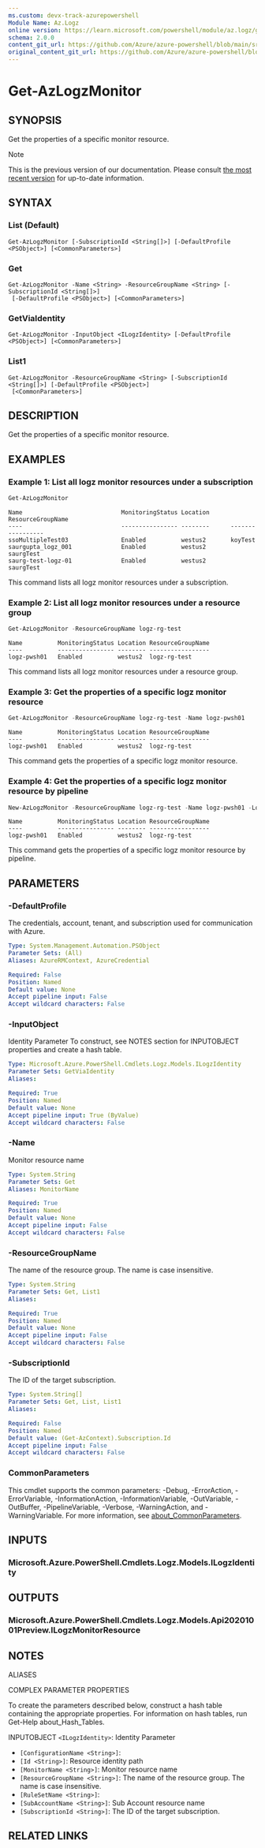 ```yaml
---
ms.custom: devx-track-azurepowershell
Module Name: Az.Logz
online version: https://learn.microsoft.com/powershell/module/az.logz/get-azlogzmonitor
schema: 2.0.0
content_git_url: https://github.com/Azure/azure-powershell/blob/main/src/Logz/help/Get-AzLogzMonitor.md
original_content_git_url: https://github.com/Azure/azure-powershell/blob/main/src/Logz/help/Get-AzLogzMonitor.md
---
```


# Get-AzLogzMonitor

## SYNOPSIS
Get the properties of a specific monitor resource.

> [!NOTE]
>This is the previous version of our documentation. Please consult [the most recent version](/powershell/module/az.logz/get-azlogzmonitor) for up-to-date information.

## SYNTAX

### List (Default)
```
Get-AzLogzMonitor [-SubscriptionId <String[]>] [-DefaultProfile <PSObject>] [<CommonParameters>]
```

### Get
```
Get-AzLogzMonitor -Name <String> -ResourceGroupName <String> [-SubscriptionId <String[]>]
 [-DefaultProfile <PSObject>] [<CommonParameters>]
```

### GetViaIdentity
```
Get-AzLogzMonitor -InputObject <ILogzIdentity> [-DefaultProfile <PSObject>] [<CommonParameters>]
```

### List1
```
Get-AzLogzMonitor -ResourceGroupName <String> [-SubscriptionId <String[]>] [-DefaultProfile <PSObject>]
 [<CommonParameters>]
```

## DESCRIPTION
Get the properties of a specific monitor resource.

## EXAMPLES

### Example 1: List all logz monitor resources under a subscription
```powershell
Get-AzLogzMonitor
```

```output
Name                            MonitoringStatus Location      ResourceGroupName
----                            ---------------- --------      -----------------
ssoMultipleTest03               Enabled          westus2       koyTest
saurgupta_logz_001              Enabled          westus2       saurgTest
saurg-test-logz-01              Enabled          westus2       saurgTest
```

This command lists all logz monitor resources under a subscription.

### Example 2: List all logz monitor resources under a resource group
```powershell
Get-AzLogzMonitor -ResourceGroupName logz-rg-test
```

```output
Name          MonitoringStatus Location ResourceGroupName
----          ---------------- -------- -----------------
logz-pwsh01   Enabled          westus2  logz-rg-test
```

This command lists all logz monitor resources under a resource group.

### Example 3: Get the properties of a specific logz monitor resource
```powershell
Get-AzLogzMonitor -ResourceGroupName logz-rg-test -Name logz-pwsh01
```

```output
Name          MonitoringStatus Location ResourceGroupName
----          ---------------- -------- -----------------
logz-pwsh01   Enabled          westus2  logz-rg-test
```

This command gets the properties of a specific logz monitor resource.

### Example 4: Get the properties of a specific logz monitor resource by pipeline
```powershell
New-AzLogzMonitor -ResourceGroupName logz-rg-test -Name logz-pwsh01 -Location 'westus2' -PlanBillingCycle 'Monthly' -PlanUsageType 'PAYG' -PlanDetail '100gb14days' -PlanEffectiveDate (Get-Date -AsUTC) -UserInfoEmailAddress 'xxxxx@microsoft.com' -UserInfoPhoneNumber 'xxxxxxxx' -UserInfoFirstName 'xxx' -UserInfoLastName 'xxx' | Get-AzLogzMonitor
```

```output
Name          MonitoringStatus Location ResourceGroupName
----          ---------------- -------- -----------------
logz-pwsh01   Enabled          westus2  logz-rg-test
```

This command gets the properties of a specific logz monitor resource by pipeline.

## PARAMETERS

### -DefaultProfile
The credentials, account, tenant, and subscription used for communication with Azure.

```yaml
Type: System.Management.Automation.PSObject
Parameter Sets: (All)
Aliases: AzureRMContext, AzureCredential

Required: False
Position: Named
Default value: None
Accept pipeline input: False
Accept wildcard characters: False
```

### -InputObject
Identity Parameter
To construct, see NOTES section for INPUTOBJECT properties and create a hash table.

```yaml
Type: Microsoft.Azure.PowerShell.Cmdlets.Logz.Models.ILogzIdentity
Parameter Sets: GetViaIdentity
Aliases:

Required: True
Position: Named
Default value: None
Accept pipeline input: True (ByValue)
Accept wildcard characters: False
```

### -Name
Monitor resource name

```yaml
Type: System.String
Parameter Sets: Get
Aliases: MonitorName

Required: True
Position: Named
Default value: None
Accept pipeline input: False
Accept wildcard characters: False
```

### -ResourceGroupName
The name of the resource group.
The name is case insensitive.

```yaml
Type: System.String
Parameter Sets: Get, List1
Aliases:

Required: True
Position: Named
Default value: None
Accept pipeline input: False
Accept wildcard characters: False
```

### -SubscriptionId
The ID of the target subscription.

```yaml
Type: System.String[]
Parameter Sets: Get, List, List1
Aliases:

Required: False
Position: Named
Default value: (Get-AzContext).Subscription.Id
Accept pipeline input: False
Accept wildcard characters: False
```

### CommonParameters
This cmdlet supports the common parameters: -Debug, -ErrorAction, -ErrorVariable, -InformationAction, -InformationVariable, -OutVariable, -OutBuffer, -PipelineVariable, -Verbose, -WarningAction, and -WarningVariable. For more information, see [about_CommonParameters](http://go.microsoft.com/fwlink/?LinkID=113216).

## INPUTS

### Microsoft.Azure.PowerShell.Cmdlets.Logz.Models.ILogzIdentity

## OUTPUTS

### Microsoft.Azure.PowerShell.Cmdlets.Logz.Models.Api20201001Preview.ILogzMonitorResource

## NOTES

ALIASES

COMPLEX PARAMETER PROPERTIES

To create the parameters described below, construct a hash table containing the appropriate properties. For information on hash tables, run Get-Help about_Hash_Tables.


INPUTOBJECT `<ILogzIdentity>`: Identity Parameter
  - `[ConfigurationName <String>]`:
  - `[Id <String>]`: Resource identity path
  - `[MonitorName <String>]`: Monitor resource name
  - `[ResourceGroupName <String>]`: The name of the resource group. The name is case insensitive.
  - `[RuleSetName <String>]`:
  - `[SubAccountName <String>]`: Sub Account resource name
  - `[SubscriptionId <String>]`: The ID of the target subscription.

## RELATED LINKS
